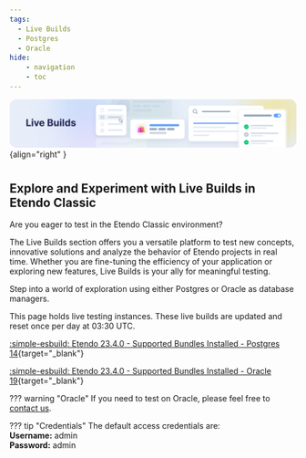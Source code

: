 ```yaml
---
tags:
  - Live Builds
  - Postgres
  - Oracle
hide:
    - navigation
    - toc
---
```

![cover-live-builds.png](/assets/live-builds/overview/cover-live-builds.png){align="right" }
#
## Explore and Experiment with Live Builds in Etendo Classic

Are you eager to test in the Etendo Classic environment? 

The Live Builds section offers you a versatile platform to test new concepts, innovative solutions and analyze the behavior of Etendo projects in real time. Whether you are fine-tuning the efficiency of your application or exploring new features, Live Builds is your ally for meaningful testing.

Step into a world of exploration using either Postgres or Oracle as database managers.

This page holds live testing instances. These live builds are updated and reset once per day at 03:30 UTC.

[ :simple-esbuild: Etendo 23.4.0 - Supported Bundles Installed - Postgres 14](https://demo.etendo.cloud/etendo/security/Login){target="\_blank"}

[:simple-esbuild: Etendo 23.4.0 - Supported Bundles Installed - Oracle 19](https://demo-oracle.etendo.cloud/etendo/){target="\_blank"}

??? warning "Oracle"
    If you need to test on Oracle, please feel free to [contact us](/help-and-support).

??? tip "Credentials"
    The default access credentials are: <br> 
      **Username:** admin <br>
      **Password:** admin <br>
